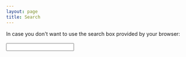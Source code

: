 ```yaml
---
layout: page
title: Search
---
```


<form id="site_search">
  <div>In case you don't want to use the search box provided by your browser:</div>
  <br />
  <input id="search" type="text"/>
</form>

<div id="results"></div>
<ul id="search_results"></ul>

<script src="https://cdn.jsdelivr.net/npm/jquery@3.4.1/dist/jquery.min.js"
  integrity="sha256-CSXorXvZcTkaix6Yvo6HppcZGetbYMGWSFlBw8HfCJo=" crossorigin="anonymous"></script>
<script src="https://cdn.jsdelivr.net/npm/elasticlunr@0.9.5/elasticlunr.min.js"
  integrity="sha256-cUqUYjN4U6JfE3pqo/8aqbyS/Y3T0dNljhd+R1wGUYE=" crossorigin="anonymous"></script>
<script src="{{site.baseurl}}/static/search.js"></script>
